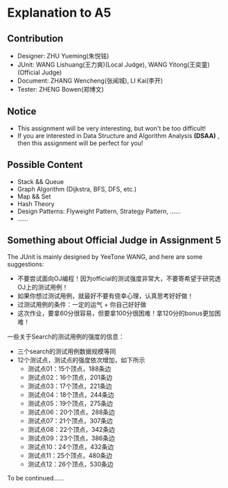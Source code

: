 # Explanation to A5
## Contribution
- Designer: ZHU Yueming(朱悦铭)
- JUnit: WANG Lishuang(王力爽)(Local Judge), WANG Yitong(王奕童)(Official Judge)
- Document: ZHANG Wencheng(张闻城), LI Kai(李开)
- Tester: ZHENG Bowen(郑博文)

## Notice
- This assignment will be very interesting, but won't be too difficult!      
- If you are interested in Data Structure and Algorithm Analysis **(DSAA)** , then this assignment will be perfect for you!       

## Possible Content
- Stack && Queue             
- Graph Algorithm (Dijkstra, BFS, DFS, etc.)         
- Map && Set      
- Hash Theory       
- Design Patterns: Flyweight Pattern, Strategy Pattern, ……
- ……

## Something about Official Judge in Assignment 5
The JUnit is mainly designed by YeeTone WANG, and here are some suggestions:
- 不要尝试面向OJ编程！因为official的测试强度非常大，不要寄希望于研究透OJ上的测试用例！
- 如果你想过测试用例，就最好不要有侥幸心理，认真思考好好做！
- 过测试用例的条件：一定的运气 + 你自己好好做
- 这次作业，要拿60分很容易，但要拿100分很困难！拿120分的bonus更加困难！

一些关于Search的测试用例的强度的信息：        
- 三个search的测试用例数据规模等同
- 12个测试点，测试点的强度依次增加，如下所示
    - 测试点01：15个顶点，188条边
    - 测试点02：16个顶点，201条边
    - 测试点03：17个顶点，221条边
    - 测试点04：18个顶点，244条边
    - 测试点05：19个顶点，275条边
    - 测试点06：20个顶点，288条边
    - 测试点07：21个顶点，307条边
    - 测试点08：22个顶点，342条边
    - 测试点09：23个顶点，386条边
    - 测试点10：24个顶点，432条边
    - 测试点11：25个顶点，480条边
    - 测试点12：26个顶点，530条边

To be continued……
